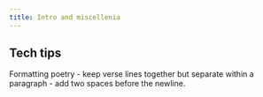 ```yaml
---
title: Intro and miscellenia
---
```


## Tech tips
Formatting poetry - keep verse lines together but separate within a paragraph - add two spaces before the newline. 